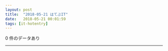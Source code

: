 ```yaml
---
layout: post
title:  "2018-05-21 はてぶIT"
date:   2018-05-21 00:01:59
tags: [it-hotentry]
---
```

0 件のデータあり

<hr>
